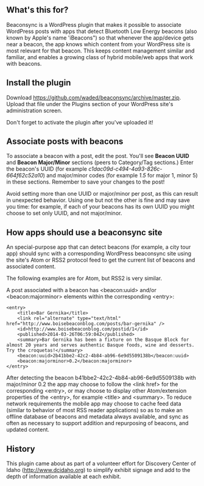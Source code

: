 What's this for?
---

Beaconsync is a WordPress plugin that makes it possible to associate WordPress posts with apps that
detect Bluetooth Low Energy beacons (also known by Apple's name 'iBeacons") so that whenever the app/device
gets near a beacon, the app knows which content from your WordPress site is most relevant for that beacon.
This keeps content management similar and familiar, and enables a growing class of hybrid mobile/web apps
that work with beacons.

Install the plugin
---
Download https://github.com/waded/beaconsync/archive/master.zip. Upload that file under the Plugins section of your WordPress site's administration screen.

Don't forget to activate the plugin after you've uploaded it!

Associate posts with beacons
---

To associate a beacon with a post, edit the post. You'll see **Beacon UUID** and **Beacon Major/Minor** sections (peers to Category/Tag sections.) Enter the beacon's UUID (for example *c1dac09d-c494-4a93-826c-664f62c52a10*) and major/minor codes (for example *1.5* for major 1, minor 5) in these sections. Remember to save your changes to the post!

Avoid setting more than one UUID or major/minor per post, as this can result in unexpected behavior. Using one but not the other is fine and may save you time: for example, if each of your beacons has its own UUID you might choose to set only UUID, and not major/minor.

How apps should use a beaconsync site
---
An special-purpose app that can detect beacons (for example, a city tour app) should sync with a corresponding WordPress beaconsync site using the site's Atom or RSS2 protocol feed to get the current list of beacons and associated content.

The following examples are for Atom, but RSS2 is very similar.

A post associated with a beacon has &lt;beacon:uuid&gt; and/or &lt;beacon:majorminor&gt; elements within the corresponding &lt;entry&gt;:

	<entry>
		<title>Bar Gernika</title>
		<link rel="alternate" type="text/html" href="http://www.boisebeaconblog.com/posts/bar-gernika" />
		<id>http://www.boisebeaconblog.com/postid/1</id>
		<published>2014-03-26T06:59:04Z</published>
		<summary>Bar Gernika has been a fixture on the Basque Block for almost 20 years and serves authentic Basque foods, wine and desserts. Try the croquetas!</summary>
		<beacon:uuid>2b41bbe2-42c2-4b84-ab96-6e9d5509138b</beacon:uuid>
		<beacon:majorminor>0.2</beacon:majorminor>
	</entry>
  
After detecting the beacon b41bbe2-42c2-4b84-ab96-6e9d5509138b with major/minor 0.2 the app may choose to follow the &lt;link href&gt; for the corresponding &lt;entry&gt;, or may choose to display other Atom/extension properties of the &lt;entry&gt;, for example &lt;title&gt; and &lt;summary&gt;. To reduce network requirements the mobile app may choose to cache feed data (similar to behavior of most RSS reader applications) so as to make an offline database of beacons and metadata always available, and sync as often as necessary to support addition and repurposing of beacons, and updated content.

History
---

This plugin came about as part of a volunteer effort for Discovery Center of Idaho
(http://www.dcidaho.org) to simplify exhibit signage and add to the depth of information
available at each exhibit.
